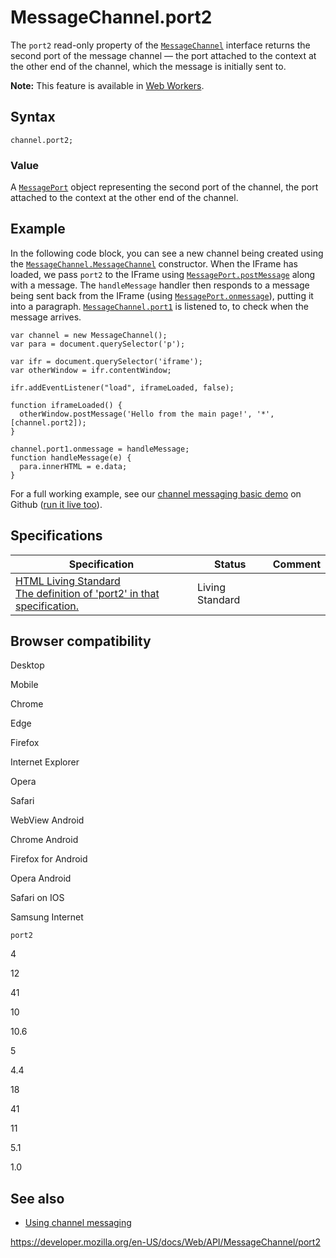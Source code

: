 MessageChannel.port2
====================

The `port2` read-only property of the [`MessageChannel`](../messagechannel) interface returns the second port of the message channel — the port attached to the context at the other end of the channel, which the message is initially sent to.

**Note:** This feature is available in [Web Workers](../web_workers_api).

Syntax
------

    channel.port2;

### Value

A [`MessagePort`](../messageport) object representing the second port of the channel, the port attached to the context at the other end of the channel.

Example
-------

In the following code block, you can see a new channel being created using the [`MessageChannel.MessageChannel`](../messagechannel) constructor. When the IFrame has loaded, we pass `port2` to the IFrame using [`MessagePort.postMessage`](../messageport/postmessage) along with a message. The `handleMessage` handler then responds to a message being sent back from the IFrame (using [`MessagePort.onmessage`](../messageport/onmessage)), putting it into a paragraph. [`MessageChannel.port1`](port1) is listened to, to check when the message arrives.

    var channel = new MessageChannel();
    var para = document.querySelector('p');

    var ifr = document.querySelector('iframe');
    var otherWindow = ifr.contentWindow;

    ifr.addEventListener("load", iframeLoaded, false);

    function iframeLoaded() {
      otherWindow.postMessage('Hello from the main page!', '*', [channel.port2]);
    }

    channel.port1.onmessage = handleMessage;
    function handleMessage(e) {
      para.innerHTML = e.data;
    }   

For a full working example, see our [channel messaging basic demo](https://github.com/mdn/dom-examples/tree/master/channel-messaging-basic) on Github ([run it live too](https://mdn.github.io/dom-examples/channel-messaging-basic/)).

Specifications
--------------

<table><thead><tr class="header"><th>Specification</th><th>Status</th><th>Comment</th></tr></thead><tbody><tr class="odd"><td><a href="https://html.spec.whatwg.org/multipage/web-messaging.html#dom-messagechannel-port2">HTML Living Standard<br />
<span class="small">The definition of 'port2' in that specification.</span></a></td><td><span class="spec-living">Living Standard</span></td><td></td></tr></tbody></table>

Browser compatibility
---------------------

Desktop

Mobile

Chrome

Edge

Firefox

Internet Explorer

Opera

Safari

WebView Android

Chrome Android

Firefox for Android

Opera Android

Safari on IOS

Samsung Internet

`port2`

4

12

41

10

10.6

5

4.4

18

41

11

5.1

1.0

See also
--------

-   [Using channel messaging](../channel_messaging_api/using_channel_messaging)

<a href="https://developer.mozilla.org/en-US/docs/Web/API/MessageChannel/port2" class="_attribution-link">https://developer.mozilla.org/en-US/docs/Web/API/MessageChannel/port2</a>
